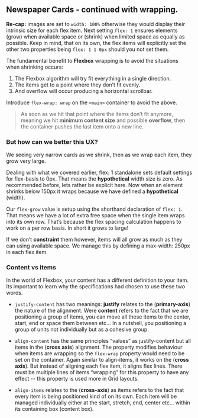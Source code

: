 ## Newspaper Cards - continued with wrapping.

**Re-cap:** images are set to `width: 100%` otherwise they would display their intrinsic size for each flex item.
Next setting `flex: 1` ensures elements (grow) when available space or (shrink) when limited space as equally as possible. Keep in mind, that on its own, the flex items will explicitly set the other two properties being `flex: 1 1 0px` should you not set them.

The fundamental benefit to **Flexbox** wrapping is to avoid the situations when shrinking occurs:

1. The Flexbox algorithm will try fit everything in a single direction.
2. The items get to a point where they don’t fit evenly.
3. And overflow will occur producing a horizontal scrollbar.

Introduce `flex-wrap: wrap` on the `<main>` container to avoid the above.

> As soon as we hit that point where the items don’t fit anymore, meaning we hit **minimum content size** and possible **overflow**, then the container pushes the last item onto a new line.

### But how can we better this UX?

We seeing very narrow cards as we shrink, then as we wrap each item, they grow very large.

Dealing with what we covered earlier, flex: 1 standalone sets default settings for flex-basis to 0px. That means the **hypothetical** width size is zero. As recommended before, lets rather be explicit here. Now when an element shrinks below 150px it wraps because we have defined a **hypothetical** (width).

Our `flex-grow` value is setup using the shorthand declaration of `flex: 1`. That means we have a lot of extra free space when the single item wraps into its own row. That’s because the flex spacing calculation happens to work on a per row basis. In short it grows to large!

If we don’t **constraint** them however, items will all grow as much as they can using available space. We manage this by defining a max-width: 250px in each flex item.

### Content vs items

In the world of Flexbox, your content has a different definition to your item. Its important to learn why the specifications had chosen to use these two words.

- `justify-content` has two meanings: **justify** relates to the (**primary-axis**) the nature of the alignment. Were **content** refers to the fact that we are positioning a group of items, you can move all these items to the center, start, end or space them between etc... In a nutshell, you positioning a group of units not individually but as a cohesive group.

- `align-content` has the same principles “values” as justify-content but all items in the (**cross axis**) alignment. The property modifies behaviour when items are wrapping so the `flex-wrap` property would need to be set on the container. Again similar to align-items, it works on the (**cross axis**). But instead of aligning each flex item, it aligns flex lines. There must be multiple lines of items “wrapping” for this property to have any effect -- this property is used more in Grid layouts.

- `align-items` relates to the (**cross-axis**) as items refers to the fact that every item is being positioned kind of on its own. Each item will be managed individually either at the start, stretch, end, center etc... within its containing box (content box).
